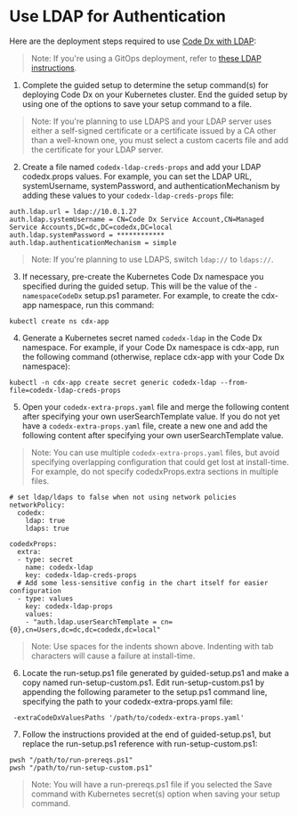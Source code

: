 # Use LDAP for Authentication

Here are the deployment steps required to use [Code Dx with LDAP](https://community.synopsys.com/s/document-item?bundleId=codedx&topicId=install_guide%2FCodeDxConfiguration%2Factive-directory-props.html&_LANG=enus):

>Note: If you're using a GitOps deployment, refer to [these LDAP instructions](use-ldap-gitops.md).

1) Complete the guided setup to determine the setup command(s) for deploying Code Dx on your Kubernetes cluster. End the guided setup by using one of the options to save your setup command to a file.

>Note: If you're planning to use LDAPS and your LDAP server uses either a self-signed certificate or a certificate issued by a CA other than a well-known one, you must select a custom cacerts file and add the certificate for your LDAP server.

2) Create a file named `codedx-ldap-creds-props` and add your LDAP codedx.props values. For example, you can set the LDAP URL, systemUsername, systemPassword, and authenticationMechanism by adding these values to your `codedx-ldap-creds-props` file:

```
auth.ldap.url = ldap://10.0.1.27
auth.ldap.systemUsername = CN=Code Dx Service Account,CN=Managed Service Accounts,DC=dc,DC=codedx,DC=local
auth.ldap.systemPassword = ************
auth.ldap.authenticationMechanism = simple
```

>Note: If you're planning to use LDAPS, switch `ldap://` to `ldaps://`.

3) If necessary, pre-create the Kubernetes Code Dx namespace you specified during the guided setup. This will be the value of the `-namespaceCodeDx` setup.ps1 parameter. For example, to create the cdx-app namespace, run this command:

```
kubectl create ns cdx-app
```

4) Generate a Kubernetes secret named `codedx-ldap` in the Code Dx namespace. For example, if your Code Dx namespace is cdx-app, run the following command (otherwise, replace cdx-app with your Code Dx namespace):

```
kubectl -n cdx-app create secret generic codedx-ldap --from-file=codedx-ldap-creds-props
```

5) Open your `codedx-extra-props.yaml` file and merge the following content after specifying your own userSearchTemplate value. If you do not yet have a `codedx-extra-props.yaml` file, create a new one and add the following content after specifying your own userSearchTemplate value.

>Note: You can use multiple `codedx-extra-props.yaml` files, but avoid specifying overlapping configuration that could get lost at install-time. For example, do not specify codedxProps.extra sections in multiple files.

```
# set ldap/ldaps to false when not using network policies
networkPolicy:
  codedx:
    ldap: true
    ldaps: true

codedxProps:
  extra:
  - type: secret
    name: codedx-ldap
    key: codedx-ldap-creds-props
  # Add some less-sensitive config in the chart itself for easier configuration
  - type: values
    key: codedx-ldap-props
    values:
    - "auth.ldap.userSearchTemplate = cn={0},cn=Users,dc=dc,dc=codedx,dc=local"
```

>Note: Use spaces for the indents shown above. Indenting with tab characters will cause a failure at install-time.

6) Locate the run-setup.ps1 file generated by guided-setup.ps1 and make a copy named run-setup-custom.ps1. Edit run-setup-custom.ps1 by appending the following parameter to the setup.ps1 command line, specifying the path to your codedx-extra-props.yaml file:

```
 -extraCodeDxValuesPaths '/path/to/codedx-extra-props.yaml'
```

7) Follow the instructions provided at the end of guided-setup.ps1, but replace the run-setup.ps1 reference with run-setup-custom.ps1:

```
pwsh "/path/to/run-prereqs.ps1"
pwsh "/path/to/run-setup-custom.ps1"
```

>Note: You will have a run-prereqs.ps1 file if you selected the Save command with Kubernetes secret(s) option when saving your setup command.
